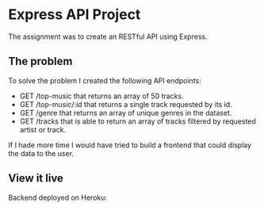 # Express API Project

The assignment was to create an RESTful API using Express.

## The problem

To solve the problem I created the following API endpoints:
- GET /top-music that returns an array of 50 tracks.
- GET /top-music/:id that returns a single track requested by its id.
- GET /genre that returns an array of unique genres in the dataset.
- GET /tracks that is able to return an array of tracks filtered by requested artist or track.

If I hade more time I would have tried to build a frontend that could display the data to the user. 

## View it live

Backend deployed on Heroku:
